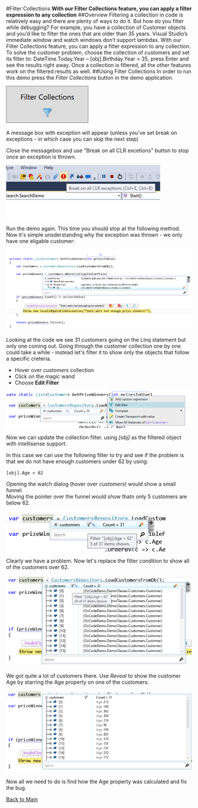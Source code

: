 ﻿#Filter Collections
**With our Filter Collections feature, you can apply a filter expression to any collection**
##Overview
Filtering a collection in code is relatively easy and there are plenty of ways to do it. But how do you filter while debugging? For example, you have a collection of Customer objects and you’d like to filter the ones that are older than 35 years. Visual Studio’s immediate window and watch windows don’t support lambdas. With our Filter Collections feature, you can apply a filter expression to any collection. To solve the customer problem, choose the collection of customers and set its filter to: DateTime.Today.Year – [obj].Birthday.Year > 35, press Enter and see the results right away. Once a collection is filtered, all the other features work on the filtered results as well.
##Using Filter Collections
In order to run this demo press the _Filter Collections_ button in the demo application.  

![Filter Collections button](Resources/filterCollectionsButton.PNG)

A message box with exception will appear (unless you've set break on exceptions - in which case you can skip the next step)

Close the messagebox and use "Break on all CLR excetions" button to stop once an exception is thrown.

![Break on all CLR exceptions](Resources/breakonexceptions.png)

Run the demo again. This time you should stop at the following method. Now it's simple unsderstanding why the exception was thrown - we only have one eligable customer:

![Exception origin](Resources/exception.PNG)

Looking at the code we see 31 customers going on the Linq statement but only one coming out.
Going through the customer collection one by one could take a while - instead let's filter it to show only the objects that follow a specific creteria.  
- Hover over _customers_ collection 
- Click on the magic wand
- Choose __Edit Filter__

![Edit Filter](Resources/editFilter.PNG)

Now we can update the collection filter. using _[obj]_ as the filtered object with intellisense support.

In this case we can use the following filter to try and see if the problem is that we do not have enough customers under 62 by using:

```
[obj].Age < 62
```

Opening the watch dialog (hover over _customers_) would show a small funnel.  
Moving the pointer over the funnel would show thatn only 5 customers are below 62.

![Age < 62](Resources/ageLessThan62.PNG)

Clearly we have a problem. Now let's replace the filter condition to show all of the customers over 62.

![Age > 62](Resources/ageMoreThan62.PNG)

We got quite a lot of customers there. Use _Reveal_ to show the customer Age by starring the Age property on one of the customers:

![Customers with Age](Resources/customersWithAge.PNG)

Now all we need to do is find how the Age property was calculated and fix the bug.  

 [Back to Main](../../README.md)  